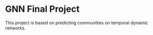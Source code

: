 # GNN Final Project

This project is based on predicting communities on temporal dynamic networks. 

